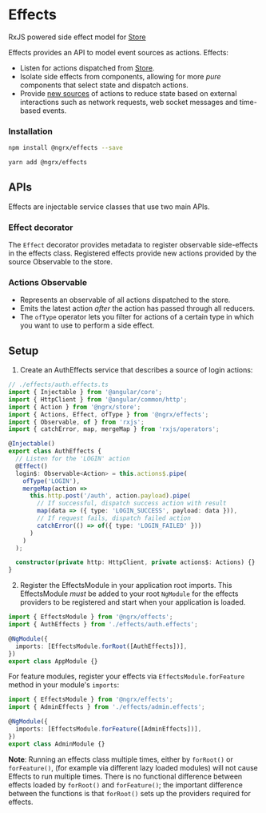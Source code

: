 # Effects

RxJS powered side effect model for [Store](guide/store)

Effects provides an API to model event sources as actions. Effects:

- Listen for actions dispatched from [Store](guide/store).
- Isolate side effects from components, allowing for more _pure_ components that select state and dispatch actions.
- Provide [new sources](https://martinfowler.com/eaaDev/EventSourcing.html) of actions to reduce state based on external interactions such as network requests, web socket messages and time-based events.

### Installation

```sh
npm install @ngrx/effects --save
```

```sh
yarn add @ngrx/effects
```

## APIs

Effects are injectable service classes that use two main APIs.

### Effect decorator

The `Effect` decorator provides metadata to register observable side-effects in the effects class. Registered effects provide new actions provided by the source Observable to the store.

### Actions Observable

- Represents an observable of all actions dispatched to the store.
- Emits the latest action _after_ the action has passed through all reducers.
- The `ofType` operator lets you filter for actions of a certain type in which you want to use to perform a side effect.

## Setup

1.  Create an AuthEffects service that describes a source of login actions:

```ts
// ./effects/auth.effects.ts
import { Injectable } from '@angular/core';
import { HttpClient } from '@angular/common/http';
import { Action } from '@ngrx/store';
import { Actions, Effect, ofType } from '@ngrx/effects';
import { Observable, of } from 'rxjs';
import { catchError, map, mergeMap } from 'rxjs/operators';

@Injectable()
export class AuthEffects {
  // Listen for the 'LOGIN' action
  @Effect()
  login$: Observable<Action> = this.actions$.pipe(
    ofType('LOGIN'),
    mergeMap(action =>
      this.http.post('/auth', action.payload).pipe(
        // If successful, dispatch success action with result
        map(data => ({ type: 'LOGIN_SUCCESS', payload: data })),
        // If request fails, dispatch failed action
        catchError(() => of({ type: 'LOGIN_FAILED' }))
      )
    )
  );

  constructor(private http: HttpClient, private actions$: Actions) {}
}
```

2.  Register the EffectsModule in your application root imports. This EffectsModule _must_ be added to
    your root `NgModule` for the effects providers to be registered and start when your application is loaded.

```ts
import { EffectsModule } from '@ngrx/effects';
import { AuthEffects } from './effects/auth.effects';

@NgModule({
  imports: [EffectsModule.forRoot([AuthEffects])],
})
export class AppModule {}
```

For feature modules, register your effects via `EffectsModule.forFeature` method in your module's `imports`:

```ts
import { EffectsModule } from '@ngrx/effects';
import { AdminEffects } from './effects/admin.effects';

@NgModule({
  imports: [EffectsModule.forFeature([AdminEffects])],
})
export class AdminModule {}
```
<div class="alert is-important">

**Note**: Running an effects class multiple times, either by `forRoot()` or `forFeature()`, (for example via different lazy loaded modules) will not cause Effects to run multiple times. There is no functional difference between effects loaded by `forRoot()` and `forFeature()`; the important difference between the functions is that `forRoot()` sets up the providers required for effects.

</div>
